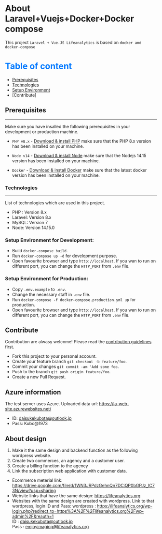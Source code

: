 # About Laravel+Vuejs+Docker+Docker compose

This project `Laravel + Vue.JS Lifeanalytics` is based on `docker and docker-compose`

# <span style="color:#007bff"> Table of content </span>

-   [Prerequisites](#Prerequisites)
-   [Technologies](#Technologies)
-   [Setup Environment](#Setup-Environment)
-   [Contribute]

## Prerequisites

---

Make sure you have insalled the following prerequisites in your development or production machine.

-   `PHP v8.x` - [Download & install PHP](https://www.php.net/downloads.php) make sure that the PHP 8.x version has been installed on your machine.

-   `Node v14` - [Download & install Node](https://nodejs.org/download/) make sure that the Nodejs 14.15 version has been installed on your machine.

-   `Docker` - [Download & install Docker](https://docs.docker.com/get-docker/) make sure that the latest docker version has been installed on your machine.

### Technologies

---

List of technologies which are used in this project.

-   PHP : Version 8.x
-   Laravel: Version 8.x
-   MySQL: Version 7
-   Node: Version 14.15.0

### Setup Environment for Development:

-   Build `docker-compose build`.
-   Run `docker-compose up -d` for development purpose.
-   Open favourite browser and type `http://localhost`. If you wan to run on different port, you can change the `HTTP_PORT` from `.env` file.

### Setup Environment for Production:

-   Copy `.env.example` to `.env`.
-   Change the necessary staff in `.env` file.
-   Run `docker-compose -f docker-compose.production.yml up` for production.
-   Open favourite browser and type `http://localhost`. If you wan to run on different port, you can change the `HTTP_PORT` from `.env` file.

## Contribute

Contribution are alwasy welcome! Please read the [contribution guidelines](contributing.md) first.

-   Fork this project to your personal account.
-   Create your feature branch `git checkout -b feature/foo`.
-   Commit your changes `git commit -am 'Add some foo`.
-   Push to the branch `git push origin feature/foo`.
-   Create a new Pull Request.

## Azure information

The test server uses Azure.
Uploaded data url: https://la-web-site.azurewebsites.net/

-  ID: daisukekubota@outlook.jp
-  Pass: Kubo@1973

## About design

1) Make it the same design and backend function as the following wordpress website.
2) Create two commerces, an agency and a customer user.
3) Create a billing function to the agency
4) Link the subscription web application with customer data.

-  Ecommerce meterial link: https://drive.google.com/file/d/1WN3JRPdzGehnQn7DCiQP0bGPJz_lC73N/view?usp=sharing
-  Website links that have the same design: https://lifeanalytics.org
-  Websites with the same design are created with wordpress. Link to that wordpress, login ID and Pass:
     wordpress : https://lifeanalytics.org/wp-login.php?redirect_to=https%3A%2F%2Flifeanalytics.org%2Fwp-admin%2F&reauth=1<br>
     ID : daisukekubota@outlook.jp<br>
     Pass : emjoyimaging@lifeanalytics.org

